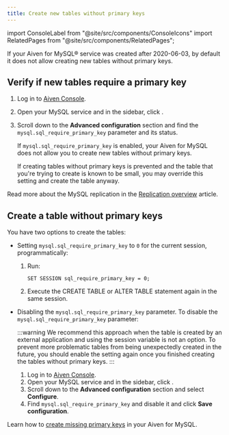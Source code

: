 ```yaml
---
title: Create new tables without primary keys
---
```


import ConsoleLabel from "@site/src/components/ConsoleIcons"
import RelatedPages from "@site/src/components/RelatedPages";

If your Aiven for MySQL® service was created after 2020-06-03, by default it does not allow creating new tables without primary keys.

## Verify if new tables require a primary key

1.  Log in to [Aiven Console](https://console.aiven.io/).

1.  Open your MySQL service and in the sidebar, click <ConsoleLabel name="servicesettings"/>.

1.  Scroll down to the **Advanced configuration** section and find the
    `mysql.sql_require_primary_key` parameter and its status.

    If `mysql.sql_require_primary_key` is enabled, your Aiven for MySQL
    does not allow you to create new tables without primary keys.

    If creating tables without primary keys is prevented and the table
    that you're trying to create is known to be small, you may override
    this setting and create the table anyway.

Read more about the MySQL replication in the
[Replication overview](/docs/products/mysql/concepts/mysql-replication) article.

## Create a table without primary keys

You have two options to create the tables:

-   Setting `mysql.sql_require_primary_key` to `0` for the current
    session, programmatically:

    1. Run:

       ```shell
       SET SESSION sql_require_primary_key = 0;
       ```

    1. Execute the CREATE TABLE or ALTER TABLE statement again in the same session.

-   Disabling the `mysql.sql_require_primary_key` parameter. To disable the
    `mysql.sql_require_primary_key` parameter:

    :::warning
    We recommend this approach when the table is
    created by an external application and using the session variable is
    not an option. To prevent more problematic tables from being
    unexpectedly created in the future, you should enable the setting
    again once you finished creating the tables without primary keys.
    :::

    1.  Log in to [Aiven Console](https://console.aiven.io/).
    1.  Open your MySQL service and in the sidebar, click <ConsoleLabel name="servicesettings"/>.
    1.  Scroll down to the **Advanced configuration** section and select **Configure**.
    1.  Find `mysql.sql_require_primary_key` and disable it and click **Save configuration**.

<RelatedPages/>

Learn how to
[create missing primary keys](/docs/products/mysql/howto/create-missing-primary-keys) in your Aiven for MySQL.
